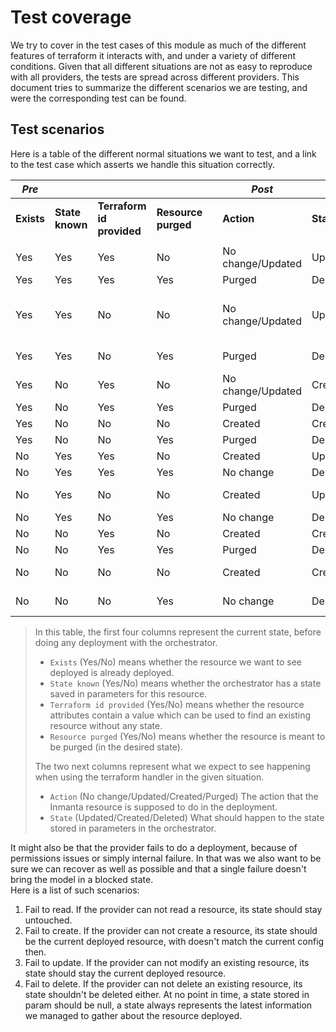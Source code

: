 # Test coverage

We try to cover in the test cases of this module as much of the different features of terraform it interacts with, and under a variety of different conditions.  Given that all different situations are not as easy to reproduce with all providers, the tests are spread across different providers.  This document tries to summarize the different scenarios we are testing, and were the corresponding test can be found.

## Test scenarios

Here is a table of the different normal situations we want to test, and a link to the test case which asserts we handle this situation correctly.

| *Pre* | | | | | *Post* | | | *Test* |
| --- | --- | --- | --- | --- | --- | --- | --- | --- |
| **Exists** | **State known** | **Terraform id provided** | **Resource purged** | | **Action** | **State** |  |  |
| | | | | | | | |
| Yes | Yes | Yes | No | | No change/Updated | Updated |  |
| Yes | Yes | Yes | Yes | | Purged | Deleted |  |
| Yes | Yes | No | No | | No change/Updated | Updated | [#1 No change](../tests/providers/local/test_local_file.py#L183) [#1 Update](../tests/providers/local/test_local_file.py#L197) |
| Yes | Yes | No | Yes | | Purged | Deleted | [#1 Delete](../tests/providers/local/test_local_file.py#L236) |
| Yes | No | Yes | No | | No change/Updated | Created |  |
| Yes | No | Yes | Yes | | Purged | Deleted |  |
| Yes | No | No | No | | Created | Created |  |
| Yes | No | No | Yes | | Purged | Deleted |  |
| No | Yes | Yes | No | | Created | Updated |  |
| No | Yes | Yes | Yes | | No change | Deleted |  |
| No | Yes | No | No | | Created | Updated | [#1 Repair](../tests/providers/local/test_local_file.py#L216) |
| No | Yes | No | Yes | | No change | Deleted |  |
| No | No | Yes | No | | Created | Created |  |
| No | No | Yes | Yes | | Purged | Deleted |  |
| No | No | No | No | | Created | Created | [#1 Create](../tests/providers/local/test_local_file.py#L166) |
| No | No | No | Yes | | No change | Deleted | [#1 No change](../tests/providers/local/test_local_file.py#L153) |

> In this table, the first four columns represent the current state, before doing any deployment with the orchestrator. 
>   - `Exists` (Yes/No) means whether the resource we want to see deployed is already deployed.
>   - `State known` (Yes/No) means whether the orchestrator has a state saved in parameters for this resource.
>   - `Terraform id provided` (Yes/No) means whether the resource attributes contain a value which can be used to find an existing resource without any state.
>   - `Resource purged` (Yes/No) means whether the resource is meant to be purged (in the desired state).
>
> The two next columns represent what we expect to see happening when using the terraform handler in the given situation.
>   - `Action` (No change/Updated/Created/Purged) The action that the Inmanta resource is supposed to do in the deployment.
>   - `State` (Updated/Created/Deleted) What should happen to the state stored in parameters in the orchestrator.

It might also be that the provider fails to do a deployment, because of permissions issues or simply internal failure.  In that was we also want to be sure we can recover as well as possible and that a single failure doesn't bring the model in a blocked state.  
Here is a list of such scenarios:
 1. Fail to read.  If the provider can not read a resource, its state should stay untouched.
 1. Fail to create.  If the provider can not create a resource, its state should be the current deployed resource, with doesn't match the current config then.
 1. Fail to update.  If the provider can not modify an existing resource, its state should stay the current deployed resource.
 1. Fail to delete.  If the provider can not delete an existing resource, its state shouldn't be deleted either.
At no point in time, a state stored in param should be null, a state always represents the latest information we managed to gather about the resource deployed.
